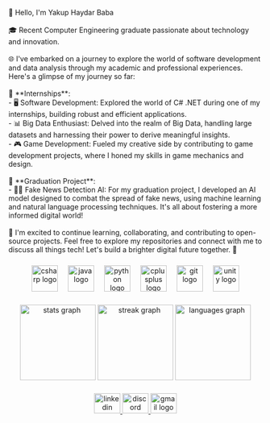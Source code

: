 <p align="left">👋 Hello, I'm Yakup Haydar Baba<br><br>🎓 Recent Computer Engineering graduate passionate about technology and innovation.<br><br>🌐 I've embarked on a journey to explore the world of software development and data analysis through my academic and professional experiences. Here's a glimpse of my journey so far:<br><br>💼 **Internships**: <br>- 🖥️ Software Development: Explored the world of C# .NET during one of my internships, building robust and efficient applications.<br>- 📊 Big Data Enthusiast: Delved into the realm of Big Data, handling large datasets and harnessing their power to derive meaningful insights.<br>- 🎮 Game Development: Fueled my creative side by contributing to game development projects, where I honed my skills in game mechanics and design.<br><br>🧠 **Graduation Project**: <br>- 🕵️‍♂️ Fake News Detection AI: For my graduation project, I developed an AI model designed to combat the spread of fake news, using machine learning and natural language processing techniques. It's all about fostering a more informed digital world!<br><br>🚀 I'm excited to continue learning, collaborating, and contributing to open-source projects. Feel free to explore my repositories and connect with me to discuss all things tech! Let's build a brighter digital future together. 🌟</p>

###

<div align="center">
  <img src="https://cdn.jsdelivr.net/gh/devicons/devicon/icons/csharp/csharp-line.svg" height="52" alt="csharp logo"  />
  <img width="12" />
  <img src="https://cdn.jsdelivr.net/gh/devicons/devicon/icons/java/java-plain-wordmark.svg" height="52" alt="java logo"  />
  <img width="12" />
  <img src="https://cdn.jsdelivr.net/gh/devicons/devicon/icons/python/python-original.svg" height="52" alt="python logo"  />
  <img width="12" />
  <img src="https://cdn.jsdelivr.net/gh/devicons/devicon/icons/cplusplus/cplusplus-line.svg" height="52" alt="cplusplus logo"  />
  <img width="12" />
  <img src="https://cdn.jsdelivr.net/gh/devicons/devicon/icons/git/git-plain-wordmark.svg" height="52" alt="git logo"  />
  <img width="12" />
  <img src="https://cdn.jsdelivr.net/gh/devicons/devicon/icons/unity/unity-original-wordmark.svg" height="52" alt="unity logo"  />
</div>

###

<div align="center">
  <img src="https://github-readme-stats.vercel.app/api?username=YakupHaydarBaba&hide_title=false&hide_rank=false&show_icons=true&include_all_commits=true&count_private=true&disable_animations=false&theme=dark&locale=en&hide_border=true&order=1" height="150" alt="stats graph"  />
  <img src="https://streak-stats.demolab.com?user=YakupHaydarBaba&locale=en&mode=daily&theme=dark&hide_border=true&border_radius=5&date_format=j M[ Y]&order=3" height="150" alt="streak graph"  />
  <img src="https://github-readme-stats.vercel.app/api/top-langs?username=YakupHaydarBaba&locale=en&hide_title=false&layout=compact&card_width=320&langs_count=5&theme=dark&hide_border=true&order=2" height="150" alt="languages graph"  />
</div>

###

<div align="center">
  <a href="https://www.linkedin.com/in/yakuphaydarbaba/" target="_blank">
    <img src="https://raw.githubusercontent.com/maurodesouza/profile-readme-generator/master/src/assets/icons/social/linkedin/default.svg" width="52" height="40" alt="linkedin logo"  />
  </a>
  <a href="johnreese__" target="_blank">
    <img src="https://raw.githubusercontent.com/maurodesouza/profile-readme-generator/master/src/assets/icons/social/discord/default.svg" width="52" height="40" alt="discord logo"  />
  </a>
  <a href="babayakup64@gmail.com" target="_blank">
    <img src="https://raw.githubusercontent.com/maurodesouza/profile-readme-generator/master/src/assets/icons/social/gmail/default.svg" width="52" height="40" alt="gmail logo"  />
  </a>
</div>

###
